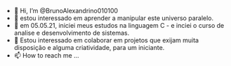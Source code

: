 - 👋 Hi, I’m @BrunoAlexandrino010100
- 👀 estou interessado em aprender a manipular este universo paralelo.
- 🌱  em 05.05.21, iniciei meus estudos na linguagem C - e inciei  o curso de analise e desenvolvimento de sistemas.
- 💞️ Estou interessado em colaborar em projetos que exijam muita disposição e alguma criatividade, para um iniciante.
- 📫 How to reach me ...

<!---
BrunoAlexandrino010100/BrunoAlexandrino010100 is a ✨ special ✨ repository because its `README.md` (this file) appears on your GitHub profile.
You can click the Preview link to take a look at your changes.
--->
